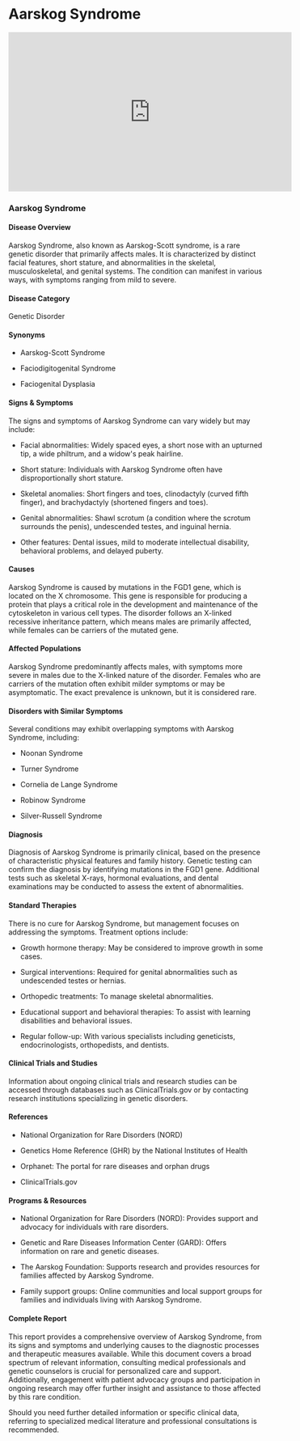 # Aarskog Syndrome

<iframe width="560" height="315" src="https://www.youtube.com/embed/JfSY9nKhfIE" frameborder="0" allow="accelerometer; autoplay; clipboard-write; encrypted-media; gyroscope; picture-in-picture" allowfullscreen></iframe>

### Aarskog Syndrome





#### Disease Overview


Aarskog Syndrome, also known as Aarskog-Scott syndrome, is a rare genetic disorder that primarily affects males. It is characterized by distinct facial features, short stature, and abnormalities in the skeletal, musculoskeletal, and genital systems. The condition can manifest in various ways, with symptoms ranging from mild to severe.





#### Disease Category


Genetic Disorder





#### Synonyms


- Aarskog-Scott Syndrome


- Faciodigitogenital Syndrome


- Faciogenital Dysplasia





#### Signs & Symptoms


The signs and symptoms of Aarskog Syndrome can vary widely but may include:


- Facial abnormalities: Widely spaced eyes, a short nose with an upturned tip, a wide philtrum, and a widow's peak hairline.


- Short stature: Individuals with Aarskog Syndrome often have disproportionally short stature.


- Skeletal anomalies: Short fingers and toes, clinodactyly (curved fifth finger), and brachydactyly (shortened fingers and toes).


- Genital abnormalities: Shawl scrotum (a condition where the scrotum surrounds the penis), undescended testes, and inguinal hernia.


- Other features: Dental issues, mild to moderate intellectual disability, behavioral problems, and delayed puberty.





#### Causes


Aarskog Syndrome is caused by mutations in the FGD1 gene, which is located on the X chromosome. This gene is responsible for producing a protein that plays a critical role in the development and maintenance of the cytoskeleton in various cell types. The disorder follows an X-linked recessive inheritance pattern, which means males are primarily affected, while females can be carriers of the mutated gene.





#### Affected Populations


Aarskog Syndrome predominantly affects males, with symptoms more severe in males due to the X-linked nature of the disorder. Females who are carriers of the mutation often exhibit milder symptoms or may be asymptomatic. The exact prevalence is unknown, but it is considered rare.





#### Disorders with Similar Symptoms


Several conditions may exhibit overlapping symptoms with Aarskog Syndrome, including:


- Noonan Syndrome


- Turner Syndrome


- Cornelia de Lange Syndrome


- Robinow Syndrome


- Silver-Russell Syndrome





#### Diagnosis


Diagnosis of Aarskog Syndrome is primarily clinical, based on the presence of characteristic physical features and family history. Genetic testing can confirm the diagnosis by identifying mutations in the FGD1 gene. Additional tests such as skeletal X-rays, hormonal evaluations, and dental examinations may be conducted to assess the extent of abnormalities.





#### Standard Therapies


There is no cure for Aarskog Syndrome, but management focuses on addressing the symptoms. Treatment options include:


- Growth hormone therapy: May be considered to improve growth in some cases.


- Surgical interventions: Required for genital abnormalities such as undescended testes or hernias.


- Orthopedic treatments: To manage skeletal abnormalities.


- Educational support and behavioral therapies: To assist with learning disabilities and behavioral issues.


- Regular follow-up: With various specialists including geneticists, endocrinologists, orthopedists, and dentists.





#### Clinical Trials and Studies


Information about ongoing clinical trials and research studies can be accessed through databases such as ClinicalTrials.gov or by contacting research institutions specializing in genetic disorders.





#### References


- National Organization for Rare Disorders (NORD)


- Genetics Home Reference (GHR) by the National Institutes of Health


- Orphanet: The portal for rare diseases and orphan drugs


- ClinicalTrials.gov





#### Programs & Resources


- National Organization for Rare Disorders (NORD): Provides support and advocacy for individuals with rare disorders.


- Genetic and Rare Diseases Information Center (GARD): Offers information on rare and genetic diseases.


- The Aarskog Foundation: Supports research and provides resources for families affected by Aarskog Syndrome.


- Family support groups: Online communities and local support groups for families and individuals living with Aarskog Syndrome.





#### Complete Report


This report provides a comprehensive overview of Aarskog Syndrome, from its signs and symptoms and underlying causes to the diagnostic processes and therapeutic measures available. While this document covers a broad spectrum of relevant information, consulting medical professionals and genetic counselors is crucial for personalized care and support. Additionally, engagement with patient advocacy groups and participation in ongoing research may offer further insight and assistance to those affected by this rare condition.





Should you need further detailed information or specific clinical data, referring to specialized medical literature and professional consultations is recommended.


